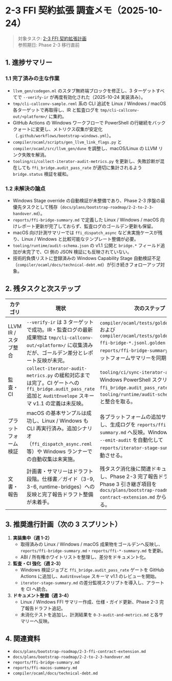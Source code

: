# 2-3 FFI 契約拡張 調査メモ（2025-10-24）

> 対象タスク: [2-3 FFI 契約拡張計画](2-3-ffi-contract-extension.md)  
> 参照期日: Phase 2-3 移行直前

## 1. 進捗サマリー

### 1.1 完了済みの主な作業
- `llvm_gen/codegen.ml` のスタブ無終端ブロックを修正し、3 ターゲットすべてで `--verify-ir` が再度有効化された（2025-10-24 実装済み）。
- `tmp/cli-callconv-sample.reml` 系の CLI 追試を Linux / Windows / macOS 各ターゲットで再取得し、IR と監査ログを `tmp/cli-callconv-out/<platform>/` に集約。
- GitHub Actions の Windows ワークフローで PowerShell の行継続をバッククォートに変更し、メトリクス収集が安定化（`.github/workflows/bootstrap-windows.yml`）。
- `compiler/ocaml/scripts/gen_llvm_link_flags.py` と `compiler/ocaml/src/llvm_gen/dune` を調整し、macOS/Linux の LLVM リンク失敗を解消。
- `tooling/ci/collect-iterator-audit-metrics.py` を更新し、失敗診断が混在しても `ffi_bridge.audit_pass_rate` が適切に集計されるよう `bridge.status` 検証を緩和。

### 1.2 未解決の論点
- Windows Stage override の自動検証が未整備であり、Phase 2-3 序盤の最優先タスクとして残存（`docs/plans/bootstrap-roadmap/2-2-to-2-3-handover.md`）。
- `reports/ffi-bridge-summary.md` で定義した Linux / Windows / macOS 向けレポート更新が完了しておらず、監査ログのゴールデン更新も保留。
- macOS 向け計測サマリーでは `ffi_dispatch_async` など未実施ケースが残り、Linux / Windows と比較可能なテンプレート整備が必要。
- `tooling/runtime/audit-schema.json` の v1.1 公開と `bridge.*` フィールド追加が未完了で、CI 側の JSON 検証にも反映されていない。
- 技術的負債リストに登録済みの Windows Capability Stage 自動検証不足（`compiler/ocaml/docs/technical-debt.md`）が引き続きフォローアップ対象。

## 2. 残タスクと次ステップ

| カテゴリ | 現状 | 次のステップ |
| --- | --- | --- |
| LLVM IR / スタブ整合 | `--verify-ir` は 3 ターゲットで成功。IR・監査ログの最新成果物は `tmp/cli-callconv-out/<platform>/` に収集済みだが、ゴールデン差分とレポート反映が未完。 | `compiler/ocaml/tests/golden/ffi/*.ll` および `compiler/ocaml/tests/golden/audit/cli-ffi-bridge-*.jsonl.golden` を更新し、`reports/ffi-bridge-summary.md` と各プラットフォームサマリーを同期する。 |
| 監査・CI | `collect-iterator-audit-metrics.py` の緩和対応までは完了。CI ゲートへの `ffi_bridge.audit_pass_rate` 追加と `AuditEnvelope` スキーマ v1.1 の定義は未反映。 | `tooling/ci/sync-iterator-audit.sh` と Windows PowerShell スクリプトに `ffi_bridge.audit_pass_rate` を追加し、`tooling/runtime/audit-schema.json` v1.1 と整合を取る。 |
| プラットフォーム検証 | macOS の基本サンプルは成功し、Linux / Windows も CLI 再実行済み。追加シナリオ（`ffi_dispatch_async.reml` 等）や Windows ランナーでの自動収集は未実施。 | 各プラットフォームの追加サンプルを実行し、生成ログを `reports/ffi-*-summary.md` へ反映。Windows ランナーで `--emit-audit` を自動化して `reports/iterator-stage-summary.md` と連動させる。 |
| 文書・報告 | 計画書・サマリーはドラフト段階。仕様書／ガイド（3-9, 3-6, runtime-bridges）への反映と完了報告ドラフト整備が未着手。 | 残タスク消化後に関連ドキュメントへ反映し、Phase 2-3 完了報告ドラフトと Phase 3 引き継ぎ項目を `docs/plans/bootstrap-roadmap/2-3-ffi-contract-extension.md` から参照可能にする。 |

## 3. 推奨進行計画（次の 3 スプリント）
1. **実装集中（週 1-2）**  
   - 取得済みの Linux / Windows / macOS 成果物をゴールデンへ反映し、`reports/ffi-bridge-summary.md`・`reports/ffi-*-summary.md` を更新。  
   - ABI / 所有権ホワイトリストを整理し、差分をドキュメント化。
2. **監査・CI 強化（週 2-3）**  
   - Windows 検証ジョブと `ffi_bridge.audit_pass_rate` ゲートを GitHub Actions に追加し、`AuditEnvelope` スキーマ v1.1 のレビューを開始。  
   - `iterator-stage-summary.md` の差分監視スクリプトを導入し、アラートを CI へ統合。
3. **ドキュメント整備（週 3-4）**  
   - Linux / Windows FFI サマリー作成、仕様・ガイド更新、Phase 2-3 完了報告ドラフト追記。  
   - 未消化テストを追加し、計測結果を `0-3-audit-and-metrics.md` と各サマリーへ反映。

## 4. 関連資料
- `docs/plans/bootstrap-roadmap/2-3-ffi-contract-extension.md`
- `docs/plans/bootstrap-roadmap/2-2-to-2-3-handover.md`
- `reports/ffi-bridge-summary.md`
- `reports/ffi-macos-summary.md`
- `compiler/ocaml/docs/technical-debt.md`
